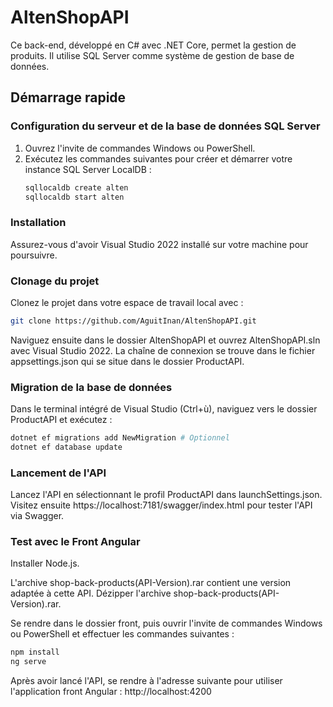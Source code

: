 # AltenShopAPI

Ce back-end, développé en C# avec .NET Core, permet la gestion de produits. Il utilise SQL Server comme système de gestion de base de données.

## Démarrage rapide

### Configuration du serveur et de la base de données SQL Server

1. Ouvrez l'invite de commandes Windows ou PowerShell.
2. Exécutez les commandes suivantes pour créer et démarrer votre instance SQL Server LocalDB :
    ```bash
    sqllocaldb create alten
    sqllocaldb start alten
    ```

### Installation

Assurez-vous d'avoir Visual Studio 2022 installé sur votre machine pour poursuivre.

### Clonage du projet

Clonez le projet dans votre espace de travail local avec :

```bash
git clone https://github.com/AguitInan/AltenShopAPI.git
```

Naviguez ensuite dans le dossier AltenShopAPI et ouvrez AltenShopAPI.sln avec Visual Studio 2022.
La chaîne de connexion se trouve dans le fichier appsettings.json qui se situe dans le dossier ProductAPI.

### Migration de la base de données

Dans le terminal intégré de Visual Studio (Ctrl+ù), naviguez vers le dossier ProductAPI et exécutez :

```bash
dotnet ef migrations add NewMigration # Optionnel
dotnet ef database update
```

### Lancement de l'API

Lancez l'API en sélectionnant le profil ProductAPI dans launchSettings.json. Visitez ensuite https://localhost:7181/swagger/index.html pour tester l'API via Swagger.

### Test avec le Front Angular

Installer Node.js.

L'archive shop-back-products(API-Version).rar contient une version adaptée à cette API.
Dézipper l'archive shop-back-products(API-Version).rar.

Se rendre dans le dossier front, puis ouvrir l'invite de commandes Windows ou PowerShell et effectuer les commandes suivantes :

```bash
npm install
ng serve
```

Après avoir lancé l'API, se rendre à l'adresse suivante pour utiliser l'application front Angular : http://localhost:4200
